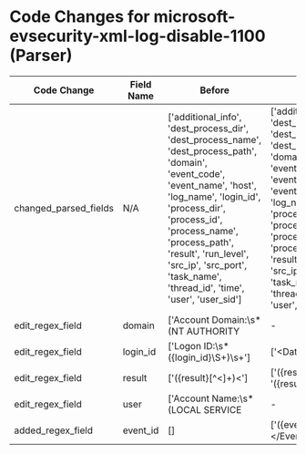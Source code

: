 # Code Changes for microsoft-evsecurity-xml-log-disable-1100 (Parser)

| Code Change | Field Name | Before | After |
|-------------|------------|--------|-------|
| changed_parsed_fields | N/A | ['additional_info', 'dest_process_dir', 'dest_process_name', 'dest_process_path', 'domain', 'event_code', 'event_name', 'host', 'log_name', 'login_id', 'process_dir', 'process_id', 'process_name', 'process_path', 'result', 'run_level', 'src_ip', 'src_port', 'task_name', 'thread_id', 'time', 'user', 'user_sid'] | ['additional_info', 'dest_process_dir', 'dest_process_name', 'dest_process_path', 'domain', 'event_code', 'event_id', 'event_name', 'host', 'log_name', 'login_id', 'process_dir', 'process_id', 'process_name', 'process_path', 'result', 'run_level', 'src_ip', 'src_port', 'task_name', 'thread_id', 'time', 'user', 'user_sid'] |
| edit_regex_field | domain | ['Account Domain:\s*(NT AUTHORITY|-|({domain}\S+))\s+Logon ID:'] | ['<Data Name(\\)?=(\'|")SubjectDomainName(\'|")>(-|({domain}[^<]+?))<', 'Account Domain:\s*(NT AUTHORITY|-|({domain}\S+))\s+Logon ID:'] |
| edit_regex_field | login_id | ['Logon ID:\s*({login_id}\S+)\s+'] | ['<Data Name(\\)?=(\'|")SubjectLogonId(\'|")>(-|({login_id}[^<]+?))<', 'Logon ID:\s*({login_id}\S+)\s+'] |
| edit_regex_field | result | ['<Keyword>({result}[^<]+)<'] | ['<Keyword>({result}[^<]+)<', '<Keywords>({result}[^<]+)<'] |
| edit_regex_field | user | ['Account Name:\s*(LOCAL SERVICE|-|({user}[\w\.\-\!\#\^\~]{1,40}\$?))\s+Account Domain:'] | ['<Data Name(\\)?=(\'|")SubjectUserName(\'|")>(-|({user}[\w\.\-\!\#\^\~]{1,40}\$?))<', 'Account Name:\s*(LOCAL SERVICE|-|({user}[\w\.\-\!\#\^\~]{1,40}\$?))\s+Account Domain:'] |
| added_regex_field | event_id | [] | ['<EventRecordID>({event_id}[^<]+)<\/EventRecordID>'] |